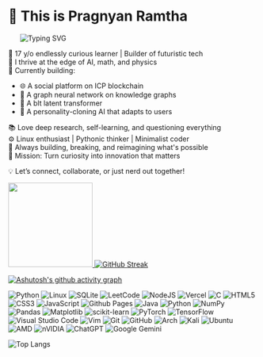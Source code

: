 # 👋 This is Pragnyan Ramtha
‎ ‎ ‎ ‎ ‎ 
‎ 
![Typing SVG](https://readme-typing-svg.demolab.com/?lines=Building+AI+that+matters.;I+USE+ARCH,+BTW!;Graph+Neurals+Networks+are+kinda+cool!;Tutorial+Hell+refugee+on+github.;Living+on+Linux+and+late+night+code.;Trying+to+prove+a+point.;Learning+is+not+that+hard,+actually.;Hoping+my+projects+dont+end+up+on+github.&center=false&width=500&height=50)

🧠 17 y/o endlessly curious learner | Builder of futuristic tech  
🧩 I thrive at the edge of AI, math, and physics  
🧬 Currently building:
  - 🌐 A social platform on ICP blockchain  
  - 🧠 A graph neural network on knowledge graphs  
  - 🧬 A blt latent transformer  
  - 🤖 A personality-cloning AI that adapts to users  

📚 Love deep research, self-learning, and questioning everything  
⚙️ Linux enthusiast | Pythonic thinker | Minimalist coder  
🚀 Always building, breaking, and reimagining what's possible  
🎯 Mission: Turn curiosity into innovation that matters

💡 Let’s connect, collaborate, or just nerd out together!



<a href="https://github.com/anuraghazra/github-readme-stats">
  <img height=170 src="https://github-readme-stats.vercel.app/api?username=pragnyanramtha&show_icons=true&theme=transparent" />
</a>

<a href="https://git.io/streak-stats">
  <img src="https://github-readme-streak-stats.herokuapp.com?user=pragnyanramtha&theme=github-dark-blue" alt="GitHub Streak" />
</a>


[![Ashutosh's github activity graph](https://github-readme-activity-graph.vercel.app/graph?username=pragnyanramtha&bg_color=000000&color=4c6c9e&line=0033ff&point=403d3d&area=true&hide_border=true)](https://github.com/ashutosh00710/github-readme-activity-graph)

![Python](https://img.shields.io/badge/Python-3670A0?style=for-the-badge&logo=python&logoColor=white)
![Linux](https://img.shields.io/badge/Linux-FCC624?style=for-the-badge&logo=linux&logoColor=black)
![SQLite](https://img.shields.io/badge/sqlite-%2307405e.svg?style=for-the-badge&logo=sqlite&logoColor=white)
![LeetCode](https://img.shields.io/badge/LeetCode-000000?style=for-the-badge&logo=LeetCode&logoColor=#d16c06)
![NodeJS](https://img.shields.io/badge/node.js-6DA55F?style=for-the-badge&logo=node.js&logoColor=white)
![Vercel](https://img.shields.io/badge/vercel-%23000000.svg?style=for-the-badge&logo=vercel&logoColor=white)
![C](https://img.shields.io/badge/c-%2300599C.svg?style=for-the-badge&logo=c&logoColor=white)
![HTML5](https://img.shields.io/badge/html5-%23E34F26.svg?style=for-the-badge&logo=html5&logoColor=white)
![CSS3](https://img.shields.io/badge/css3-%231572B6.svg?style=for-the-badge&logo=css3&logoColor=white)
![JavaScript](https://img.shields.io/badge/javascript-%23323330.svg?style=for-the-badge&logo=javascript&logoColor=%23F7DF1E)
![Github Pages](https://img.shields.io/badge/github%20pages-121013?style=for-the-badge&logo=github&logoColor=white)
![Java](https://img.shields.io/badge/java-%23ED8B00.svg?style=for-the-badge&logo=openjdk&logoColor=white)
![Python](https://img.shields.io/badge/python-3670A0?style=for-the-badge&logo=python&logoColor=ffdd54)
![NumPy](https://img.shields.io/badge/numpy-%23013243.svg?style=for-the-badge&logo=numpy&logoColor=white)
![Pandas](https://img.shields.io/badge/pandas-%23150458.svg?style=for-the-badge&logo=pandas&logoColor=white)
![Matplotlib](https://img.shields.io/badge/Matplotlib-%23ffffff.svg?style=for-the-badge&logo=Matplotlib&logoColor=black)
![scikit-learn](https://img.shields.io/badge/scikit--learn-%23F7931E.svg?style=for-the-badge&logo=scikit-learn&logoColor=white)
![PyTorch](https://img.shields.io/badge/PyTorch-%23EE4C2C.svg?style=for-the-badge&logo=PyTorch&logoColor=white)
![TensorFlow](https://img.shields.io/badge/TensorFlow-%23FF6F00.svg?style=for-the-badge&logo=TensorFlow&logoColor=white)
![Visual Studio Code](https://img.shields.io/badge/Visual%20Studio%20Code-0078d7.svg?style=for-the-badge&logo=visual-studio-code&logoColor=white)
![Vim](https://img.shields.io/badge/VIM-%2311AB00.svg?style=for-the-badge&logo=vim&logoColor=white)
![Git](https://img.shields.io/badge/git-%23F05033.svg?style=for-the-badge&logo=git&logoColor=white)
![GitHub](https://img.shields.io/badge/github-%23121011.svg?style=for-the-badge&logo=github&logoColor=white)
![Arch](https://img.shields.io/badge/Arch%20Linux-1793D1?logo=arch-linux&logoColor=fff&style=for-the-badge)
![Kali](https://img.shields.io/badge/Kali-268BEE?style=for-the-badge&logo=kalilinux&logoColor=white)
![Ubuntu](https://img.shields.io/badge/Ubuntu-E95420?style=for-the-badge&logo=ubuntu&logoColor=white)
![AMD](https://img.shields.io/badge/AMD-%23000000.svg?style=for-the-badge&logo=amd&logoColor=white)
![nVIDIA](https://img.shields.io/badge/nVIDIA-%2376B900.svg?style=for-the-badge&logo=nVIDIA&logoColor=white)
![ChatGPT](https://img.shields.io/badge/chatGPT-74aa9c?style=for-the-badge&logo=openai&logoColor=white)
![Google Gemini](https://img.shields.io/badge/google%20gemini-8E75B2?style=for-the-badge&logo=google%20gemini&logoColor=white)

![Top Langs](https://github-readme-stats.vercel.app/api/top-langs/?username=pragnyanramtha&layout=compact&theme=transparent&border_radius=4.5)




